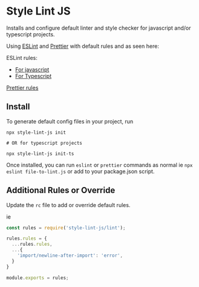 
# Style Lint JS

Installs and configure default linter and style checker for javascript and/or typescript projects.

Using [ESLint](https://eslint.org/) and [Prettier](https://prettier.io/) with default rules and as seen here:

ESLint rules:
  - [For javascript](./lint.js)
  - [For Typescript](./lint-typescript.js)

[Prettier rules](./lint.js)

## Install

To generate default config files in your project, run

```shell
npx style-lint-js init

# OR for typescript projects

npx style-lint-js init-ts
```

Once installed, you can run `eslint` or `prettier` commands as normal ie `npx eslint file-to-lint.js` or add to your package.json script.

## Additional Rules or Override

Update the `rc` file to add or override default rules.

ie

```javascript
const rules = require('style-lint-js/lint');

rules.rules = {
  ...rules.rules,
  ...{
    'import/newline-after-import': 'error',
  }
}

module.exports = rules;
```
